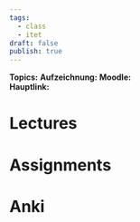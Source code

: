 ```yaml
---
tags:
  - class
  - itet
draft: false
publish: true
---
```

**Topics:**
**Aufzeichnung:**
**Moodle:**  
**Hauptlink:**  

# Lectures

# Assignments

# Anki